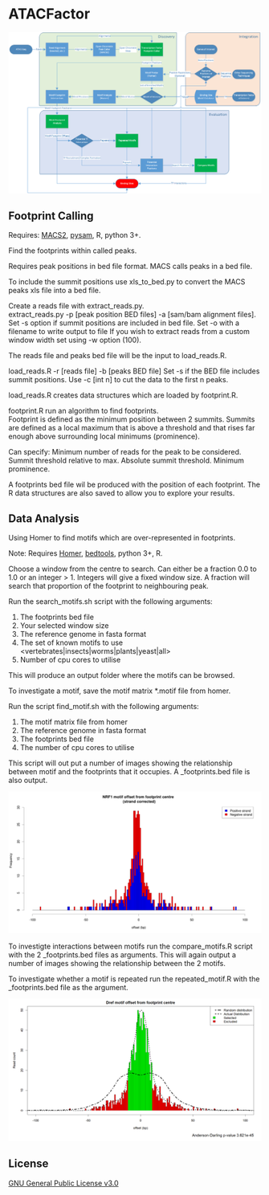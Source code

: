 # ATACFactor

![Workflow Chart](/Images/Workflow.png)



## Footprint Calling

Requires: [MACS2](https://github.com/taoliu/MACS), [pysam](http://pysam.readthedocs.io/en/latest/index.html), R, python 3+.


Find the footprints within called peaks.

Requires peak positions in bed file format. MACS calls peaks in a bed file.  

To include the summit positions use xls_to_bed.py to convert the MACS peaks xls file into a bed file. 

Create a reads file with extract_reads.py.  
extract_reads.py -p [peak position BED files] -a [sam/bam alignment files].
Set -s option if summit positions are included in bed file.
Set -o with a filename to write output to file
If you wish to extract reads from a custom window width set using -w option (100).

The reads file and peaks bed file will be the input to load_reads.R. 

load_reads.R -r [reads file] -b [peaks BED file]
Set -s if the BED file includes summit positions.
Use -c [int n] to cut the data to the first n peaks.

load_reads.R creates data structures which are loaded by footprint.R.

footprint.R run an algorithm to find footprints.  
Footprint is defined as the minimum position between 2 summits.  Summits are defined as a local maximum that is above a threshold and that rises far enough above surrounding local minimums (prominence).

Can specify:
	Minimum number of reads for the peak to be considered.
	Summit threshold relative to max.
	Absolute summit threshold.
	Minimum prominence.

A footprints bed file wil be produced with the position of each footprint.  The R data structures are also saved to allow you to explore your results.




## Data Analysis


Using Homer to find motifs which are over-represented in footprints.

Note: Requires [Homer](http://homer.ucsd.edu/homer/motif/), [bedtools](http://bedtools.readthedocs.io/en/latest/), python 3+, R.

Choose a window from the centre to search.  Can either be a fraction 0.0 to 1.0 or an integer > 1.  Integers will give a fixed window size.  A fraction will search that proportion of the footprint to neighbouring peak.

Run the search_motifs.sh script with the following arguments:
1. The footprints bed file
2. Your selected window size
3. The reference genome in fasta format
4. The set of known motifs to use <vertebrates|insects|worms|plants|yeast|all>
5. Number of cpu cores to utilise

This will produce an output folder where the motifs can be browsed.


To investigate a motif, save the motif matrix *.motif file from homer.

Run the script find_motif.sh with the following arguments:
1. The motif matrix file from homer
2. The reference genome in fasta format
3. The footprints bed file
4. The number of cpu cores to utilise

This script will out put a number of images showing the relationship between motif and the footprints that it occupies. A <motif>_footprints.bed file is also output.
	
![NRF1 Offset](/Images/NRF1_corrected.png)

To investigte interactions between motifs run the compare_motifs.R script with the 2 <motif>_footprints.bed files as arguments.
This will again output a number of images showing the relationship between the 2 motifs.

To investigate whether a motif is repeated run the repeated_motif.R with the <motif>_footprints.bed file as the argument.
	
![Dref Selected](/Images/Dref_selected.png)	
	
## License

[GNU General Public License v3.0](/LICENSE.md)
